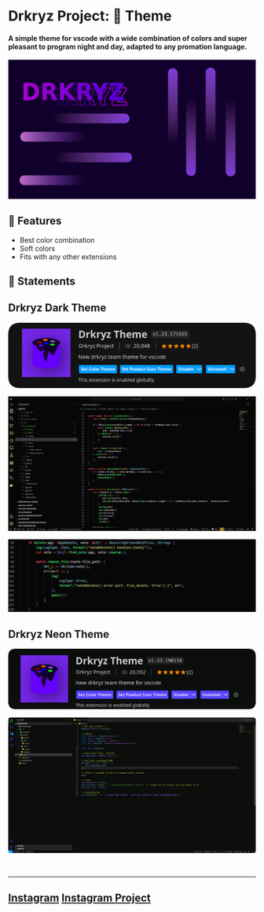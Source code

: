 # Drkryz Project: **🎨 Theme** <span><br>


#### A simple theme for vscode with a wide combination of colors and super pleasant to program night and day, adapted to any promation language.


![Drkryz](https://github.com/Drkryz/vscode-drkcolor-theme/blob/main/assets/Drkryz.png?raw=true)


## 📜 Features
 - Best color combination
 - Soft colors
 - Fits with any other extensions

## 📂 Statements


## Drkryz Dark Theme

![Editor buttons colors](https://github.com/Drkryz/vscode-drkcolor-theme/blob/main/assets/DkExtension.png?raw=true)

![Editor](https://github.com/Drkryz/vscode-drkcolor-theme/blob/main/assets/newcolor_gui.png)

![Code](https://raw.githubusercontent.com/Drkryz/vscode-drkcolor-theme/main/assets/newcolor_ex_fn.png)


## Drkryz Neon Theme

![Editor Buttons colors](https://github.com/Drkryz/vscode-drkcolor-theme/blob/main/assets/DkExtensioNeon.png?raw=true)

![Editor](https://github.com/Drkryz/vscode-drkcolor-theme/blob/main/assets/DkCodeAllNeon.png?raw=true)

<br>

---
[Instagram](https://instagram.com/scutfy) 
[Instagram Project](https://instagram.com/drkryz)
---